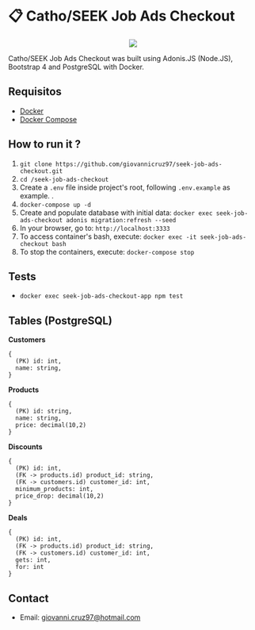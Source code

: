 # :clipboard: Catho/SEEK Job Ads Checkout

<p align="center">
  <img src="https://upload.wikimedia.org/wikipedia/commons/3/35/Logo-catho.png">
</p>

Catho/SEEK Job Ads Checkout was built using Adonis.JS (Node.JS), Bootstrap 4 and PostgreSQL with Docker.

## Requisitos

- [Docker](https://docs.docker.com/install/)
- [Docker Compose](https://docs.docker.com/compose/install/)

## How to run it ?

1. `git clone https://github.com/giovannicruz97/seek-job-ads-checkout.git`
2. `cd /seek-job-ads-checkout`
3. Create a `.env` file inside project's root, following `.env.example` as example. .
4. `docker-compose up -d`
5. Create and populate database with initial data: `docker exec seek-job-ads-checkout adonis migration:refresh --seed`
6. In your browser, go to: `http://localhost:3333`
7. To access container's bash, execute: `docker exec -it seek-job-ads-checkout bash`
8. To stop the containers, execute: `docker-compose stop`

## Tests

- `docker exec seek-job-ads-checkout-app npm test`

## Tables (PostgreSQL)

**Customers**

```
{
  (PK) id: int,
  name: string,
}
```

**Products**

```
{
  (PK) id: string,
  name: string,
  price: decimal(10,2)
}
```

**Discounts**

```
{
  (PK) id: int,
  (FK -> products.id) product_id: string,
  (FK -> customers.id) customer_id: int,
  minimum_products: int,
  price_drop: decimal(10,2)
}
```

**Deals**

```
{
  (PK) id: int,
  (FK -> products.id) product_id: string,
  (FK -> customers.id) customer_id: int,
  gets: int,
  for: int
}
```

## Contact

- Email: giovanni.cruz97@hotmail.com
